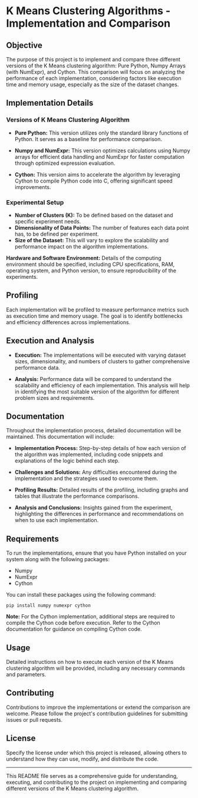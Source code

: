 
# K Means Clustering Algorithms - Implementation and Comparison

## Objective

The purpose of this project is to implement and compare three different versions of the K Means clustering algorithm: Pure Python, Numpy Arrays (with NumExpr), and Cython. This comparison will focus on analyzing the performance of each implementation, considering factors like execution time and memory usage, especially as the size of the dataset changes.

## Implementation Details

### Versions of K Means Clustering Algorithm

- **Pure Python:** This version utilizes only the standard library functions of Python. It serves as a baseline for performance comparison.

- **Numpy and NumExpr:** This version optimizes calculations using Numpy arrays for efficient data handling and NumExpr for faster computation through optimized expression evaluation.

- **Cython:** This version aims to accelerate the algorithm by leveraging Cython to compile Python code into C, offering significant speed improvements.

### Experimental Setup

- **Number of Clusters (K):** To be defined based on the dataset and specific experiment needs.
- **Dimensionality of Data Points:** The number of features each data point has, to be defined per experiment.
- **Size of the Dataset:** This will vary to explore the scalability and performance impact on the algorithm implementations.

**Hardware and Software Environment:** Details of the computing environment should be specified, including CPU specifications, RAM, operating system, and Python version, to ensure reproducibility of the experiments.

## Profiling

Each implementation will be profiled to measure performance metrics such as execution time and memory usage. The goal is to identify bottlenecks and efficiency differences across implementations.

## Execution and Analysis

- **Execution:** The implementations will be executed with varying dataset sizes, dimensionality, and numbers of clusters to gather comprehensive performance data.

- **Analysis:** Performance data will be compared to understand the scalability and efficiency of each implementation. This analysis will help in identifying the most suitable version of the algorithm for different problem sizes and requirements.

## Documentation

Throughout the implementation process, detailed documentation will be maintained. This documentation will include:

- **Implementation Process:** Step-by-step details of how each version of the algorithm was implemented, including code snippets and explanations of the logic behind each step.

- **Challenges and Solutions:** Any difficulties encountered during the implementation and the strategies used to overcome them.

- **Profiling Results:** Detailed results of the profiling, including graphs and tables that illustrate the performance comparisons.

- **Analysis and Conclusions:** Insights gained from the experiment, highlighting the differences in performance and recommendations on when to use each implementation.

## Requirements

To run the implementations, ensure that you have Python installed on your system along with the following packages:

- Numpy
- NumExpr
- Cython

You can install these packages using the following command:

```
pip install numpy numexpr cython
```

**Note:** For the Cython implementation, additional steps are required to compile the Cython code before execution. Refer to the Cython documentation for guidance on compiling Cython code.

## Usage

Detailed instructions on how to execute each version of the K Means clustering algorithm will be provided, including any necessary commands and parameters.

## Contributing

Contributions to improve the implementations or extend the comparison are welcome. Please follow the project's contribution guidelines for submitting issues or pull requests.

## License

Specify the license under which this project is released, allowing others to understand how they can use, modify, and distribute the code.

---
This README file serves as a comprehensive guide for understanding, executing, and contributing to the project on implementing and comparing different versions of the K Means clustering algorithm.
